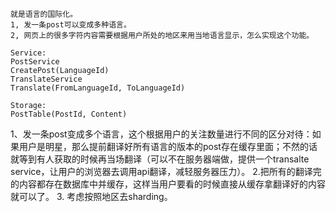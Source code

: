 ```
就是语言的国际化。
1, 发一条post可以变成多种语言。
2, 网页上的很多字符内容需要根据用户所处的地区来用当地语言显示，怎么实现这个功能。

Service:
PostService
CreatePost(LanguageId)
TranslateService
Translate(FromLanguageId, ToLanguageId)

Storage:
PostTable(PostId, Content)
```

1、发一条post变成多个语言，这个根据用户的关注数量进行不同的区分对待：如果用户是明星，那么提前翻译好所有语言的版本的post存在缓存里面；不然的话就等到有人获取的时候再当场翻译（可以不在服务器端做，提供一个transalte service，让用户的浏览器去调用api翻译，减轻服务器压力）。
2.把所有的翻译完的内容都存在数据库中并缓存，这样当用户要看的时候直接从缓存拿翻译好的内容就可以了。
3. 考虑按照地区去sharding。
